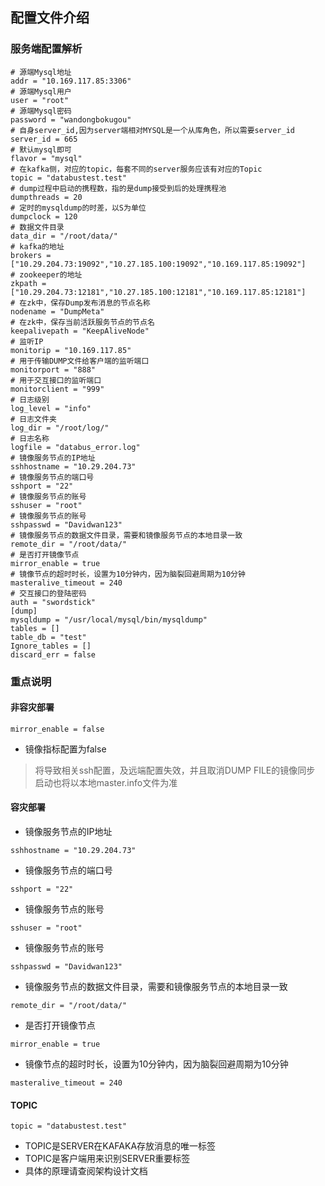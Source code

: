 ## 配置文件介绍

### 服务端配置解析

```
# 源端Mysql地址
addr = "10.169.117.85:3306"
# 源端Mysql用户
user = "root"
# 源端Mysql密码
password = "wandongbokugou"
# 自身server_id,因为server端相对MYSQL是一个从库角色，所以需要server_id
server_id = 665
# 默认mysql即可
flavor = "mysql"
# 在kafka侧，对应的topic，每套不同的server服务应该有对应的Topic
topic = "databustest.test"
# dump过程中启动的携程数，指的是dump接受到后的处理携程池
dumpthreads = 20
# 定时的mysqldump的时差，以S为单位
dumpclock = 120
# 数据文件目录
data_dir = "/root/data/"
# kafka的地址
brokers = ["10.29.204.73:19092","10.27.185.100:19092","10.169.117.85:19092"]
# zookeeper的地址
zkpath = ["10.29.204.73:12181","10.27.185.100:12181","10.169.117.85:12181"]
# 在zk中，保存Dump发布消息的节点名称
nodename = "DumpMeta"
# 在zk中，保存当前活跃服务节点的节点名
keepalivepath = "KeepAliveNode"
# 监听IP
monitorip = "10.169.117.85"
# 用于传输DUMP文件给客户端的监听端口
monitorport = "888"
# 用于交互接口的监听端口
monitorclient = "999"
# 日志级别
log_level = "info"
# 日志文件夹
log_dir = "/root/log/"
# 日志名称
logfile = "databus_error.log"
# 镜像服务节点的IP地址
sshhostname = "10.29.204.73"
# 镜像服务节点的端口号
sshport = "22"
# 镜像服务节点的账号
sshuser = "root"
# 镜像服务节点的账号
sshpasswd = "Davidwan123"
# 镜像服务节点的数据文件目录，需要和镜像服务节点的本地目录一致
remote_dir = "/root/data/"
# 是否打开镜像节点
mirror_enable = true
# 镜像节点的超时时长，设置为10分钟内，因为脑裂回避周期为10分钟
masteralive_timeout = 240
# 交互接口的登陆密码
auth = "swordstick"
[dump]
mysqldump = "/usr/local/mysql/bin/mysqldump"
tables = []
table_db = "test"
Ignore_tables = []
discard_err = false

```


### 重点说明

#### 非容灾部署

```
mirror_enable = false
```
* 镜像指标配置为false
> 将导致相关ssh配置，及远端配置失效，并且取消DUMP FILE的镜像同步<br>
> 启动也将以本地master.info文件为准


#### 容灾部署

* 镜像服务节点的IP地址
```
sshhostname = "10.29.204.73"
```

* 镜像服务节点的端口号
```
sshport = "22"
```
* 镜像服务节点的账号
```
sshuser = "root"
```
* 镜像服务节点的账号
```
sshpasswd = "Davidwan123"
```
* 镜像服务节点的数据文件目录，需要和镜像服务节点的本地目录一致
```
remote_dir = "/root/data/"
```
* 是否打开镜像节点
```
mirror_enable = true
```
* 镜像节点的超时时长，设置为10分钟内，因为脑裂回避周期为10分钟
```
masteralive_timeout = 240
```

#### TOPIC
```
topic = "databustest.test"
```

* TOPIC是SERVER在KAFAKA存放消息的唯一标签
* TOPIC是客户端用来识别SERVER重要标签
* 具体的原理请查阅架构设计文档